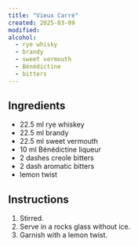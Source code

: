 ```yaml
---
title: "Vieux Carré"
created: 2025-03-09
modified:
alcohol:
  - rye whisky
  - brandy
  - sweet vermouth
  - Bénédictine
  - bitters
---
```


## Ingredients

- 22.5 ml rye whiskey
- 22.5 ml brandy
- 22.5 ml sweet vermouth
- 10 ml Bénédictine liqueur
- 2 dashes creole bitters
- 2 dash aromatic bitters
- lemon twist

## Instructions

1. Stirred.
2. Serve in a rocks glass without ice.
3. Garnish with a lemon twist.
